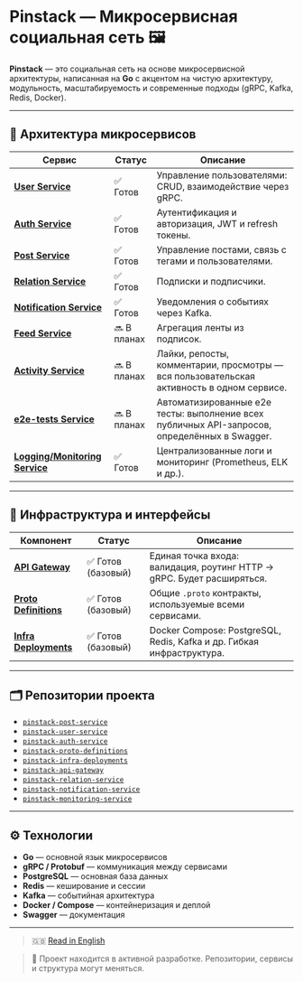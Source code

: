 # Pinstack — Микросервисная социальная сеть 🖼️

**Pinstack** — это социальная сеть на основе микросервисной архитектуры, написанная на **Go** с акцентом на чистую архитектуру, модульность, масштабируемость и современные подходы (gRPC, Kafka, Redis, Docker).

---

## 🧩 Архитектура микросервисов

| Сервис                                         | Статус      | Описание                                                                                                  |
|------------------------------------------------|-------------|-----------------------------------------------------------------------------------------------------------|
| [**User Service**](https://github.com/Soloda1/pinstack-user-service)            | ✅ Готов    | Управление пользователями: CRUD, взаимодействие через gRPC.                                               |
| [**Auth Service**](https://github.com/Soloda1/pinstack-auth-service)            | ✅ Готов    | Аутентификация и авторизация, JWT и refresh токены.                                                       |
| [**Post Service**](https://github.com/Soloda1/pinstack-post-service)            | ✅ Готов    | Управление постами, связь с тегами и пользователями.                                                      |
| [**Relation Service**](https://github.com/Soloda1/pinstack-relation-service)    | ✅ Готов    | Подписки и подписчики.                                                                                    |
| [**Notification Service**](https://github.com/Soloda1/pinstack-notification-service) | ✅ Готов    | Уведомления о событиях через Kafka.                                                               |
| [**Feed Service**](#)                         | 🔜 В планах | Агрегация ленты из подписок.                                                                              |
| [**Activity Service**](#)                     | 🔜 В планах | Лайки, репосты, комментарии, просмотры — вся пользовательская активность в одном сервисе.                 |
| [**e2e-tests Service**](#)                    | 🔜 В планах | Автоматизированные e2e тесты: выполнение всех публичных API-запросов, определённых в Swagger.             |
| [**Logging/Monitoring Service**](https://github.com/Soloda1/pinstack-monitoring-service)           | ✅ Готов | Централизованные логи и мониторинг (Prometheus, ELK и др.).                                   |

---

## 🔌 Инфраструктура и интерфейсы

| Компонент                                     | Статус      | Описание                                                                                                  |
|-----------------------------------------------|-------------|-----------------------------------------------------------------------------------------------------------|
| [**API Gateway**](https://github.com/Soloda1/pinstack-api-gateway)              | ✅ Готов (базовый) | Единая точка входа: валидация, роутинг HTTP → gRPC. Будет расширяться.                             |
| [**Proto Definitions**](https://github.com/Soloda1/pinstack-proto-definitions)  | ✅ Готов (базовый) | Общие `.proto` контракты, используемые всеми сервисами.                                                 |
| [**Infra Deployments**](https://github.com/Soloda1/pinstack-infra-deployments)  | ✅ Готов (базовый) | Docker Compose: PostgreSQL, Redis, Kafka и др. Гибкая инфраструктура.                                 |

---

## 🗂 Репозитории проекта

- [`pinstack-post-service`](https://github.com/Soloda1/pinstack-post-service)
- [`pinstack-user-service`](https://github.com/Soloda1/pinstack-user-service)
- [`pinstack-auth-service`](https://github.com/Soloda1/pinstack-auth-service)
- [`pinstack-proto-definitions`](https://github.com/Soloda1/pinstack-proto-definitions)
- [`pinstack-infra-deployments`](https://github.com/Soloda1/pinstack-infra-deployments)
- [`pinstack-api-gateway`](https://github.com/Soloda1/pinstack-api-gateway)
- [`pinstack-relation-service`](https://github.com/Soloda1/pinstack-relation-service)
- [`pinstack-notification-service`](https://github.com/Soloda1/pinstack-notification-service)
- [`pinstack-monitoring-service`](https://github.com/Soloda1/pinstack-monitoring-service)

---

## ⚙️ Технологии

- **Go** — основной язык микросервисов
- **gRPC / Protobuf** — коммуникация между сервисами
- **PostgreSQL** — основная база данных
- **Redis** — кеширование и сессии
- **Kafka** — событийная архитектура
- **Docker / Compose** — контейнеризация и деплой
- **Swagger** — документация

---

> 🇬🇧 [Read in English](README.md)

> 🚧 Проект находится в активной разработке. Репозитории, сервисы и структура могут меняться.
